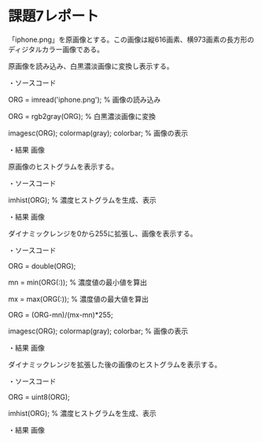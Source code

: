 # 課題7レポート

「iphone.png」を原画像とする。この画像は縦616画素、横973画素の長方形のディジタルカラー画像である。

原画像を読み込み、白黒濃淡画像に変換し表示する。

・ソースコード

ORG = imread('iphone.png'); % 画像の読み込み

ORG = rgb2gray(ORG); % 白黒濃淡画像に変換

imagesc(ORG); colormap(gray); colorbar; % 画像の表示

・結果
画像

原画像のヒストグラムを表示する。

・ソースコード

imhist(ORG); % 濃度ヒストグラムを生成、表示

・結果
画像

ダイナミックレンジを0から255に拡張し、画像を表示する。

・ソースコード

ORG = double(ORG);

mn = min(ORG(:)); % 濃度値の最小値を算出

mx = max(ORG(:)); % 濃度値の最大値を算出

ORG = (ORG-mn)/(mx-mn)*255;

imagesc(ORG); colormap(gray); colorbar; % 画像の表示

・結果
画像

ダイナミックレンジを拡張した後の画像のヒストグラムを表示する。

・ソースコード

ORG = uint8(ORG);

imhist(ORG); % 濃度ヒストグラムを生成、表示

・結果
画像
